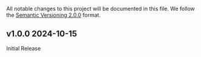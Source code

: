All notable changes to this project will be documented in this file.
We follow the [Semantic Versioning 2.0.0](http://semver.org/) format.


## v1.0.0 2024-10-15

Initial Release

<!-- ### Added
- Lorem ipsum dolor sit amet

### Deprecated
- Nothing.

### Removed
- Nothing.

### Fixed
- Nothing. -->
